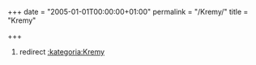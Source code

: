 +++
date = "2005-01-01T00:00:00+01:00"
permalink = "/Kremy/"
title = "Kremy"

+++

1.  redirect [:kategoria:Kremy](/atopedia/:kategoria:Kremy "wikilink")

